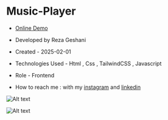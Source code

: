 # Music-Player

- [Online Demo](https://rezageshaniweb.github.io/Music-Player/)

- Developed by Reza Geshani

- Created - 2025-02-01

- Technologies Used - Html , Css , TailwindCSS , Javascript

- Role - Frontend

- How to reach me : with my [instagram](https://www.instagram.com/rezageshani_web) and [linkedin](http://www.linkedin.com/in/reza-geshani-web)


![Alt text](https://github.com/user-attachments/assets/dff32879-76d1-4bac-9c1d-652d2d5a8b23)


![Alt text](https://github.com/user-attachments/assets/320877e1-c5c9-4277-aeda-2c9808201167)
